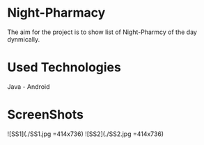 #  Night-Pharmacy
The aim for the project is to show list of Night-Pharmcy of the day dynmically.

# Used Technologies
Java - Android

# ScreenShots
![SS1](./SS1.jpg =414x736)
![SS2](./SS2.jpg =414x736)